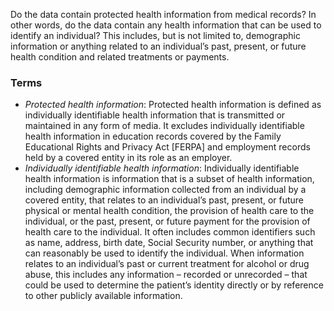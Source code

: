 Do the data contain protected health information from medical records? In other words, do the data contain any health information that can be used to identify an individual? This includes, but is not limited to, demographic information or anything related to an individual’s past, present, or future health condition and related treatments or payments.

### Terms
* *Protected health information*: Protected health information is defined as individually identifiable health information that is transmitted or maintained in any form of media. It excludes individually identifiable health information in education records covered by the Family Educational Rights and Privacy Act [FERPA] and employment records held by a covered entity in its role as an employer.
* *Individually identifiable health information*: Individually identifiable health information is information that is a subset of health information, including demographic information collected from an individual by a covered entity, that relates to an individual’s past, present, or future physical or mental health condition, the provision of health care to the individual, or the past, present, or future payment for the provision of health care to the individual. It often includes common identifiers such as name, address, birth date, Social Security number, or anything that can reasonably be used to identify the individual. When information relates to an individual’s past or current treatment for alcohol or drug abuse, this includes any information – recorded or unrecorded – that could be used to determine the patient’s identity directly or by reference to other publicly available information.

